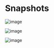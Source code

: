 # Snapshots

![image](https://github.com/nehapathak-s/-jspm_project/assets/77528547/b162d3d5-cf9e-44ef-bd44-681f049ffb11)


![image](https://github.com/nehapathak-s/-jspm_project/assets/77528547/43da40bb-573d-4449-aa54-a810e8b1521d)

![image](https://github.com/nehapathak-s/-jspm_project/assets/77528547/63c5dec1-385e-4700-bea5-efb5e5a6454a)


